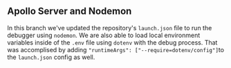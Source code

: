 ## Apollo Server and Nodemon

In this branch we've updated the repository's `launch.json` file to run the debugger using `nodemon`. We are also able to load local environment variables inside of the `.env` file using `dotenv` with the debug process. That was accomplised by adding `"runtimeArgs": ["--require=dotenv/config"]`to the `launch.json` config as well.
